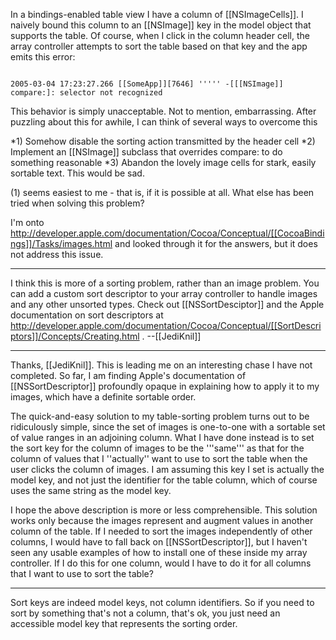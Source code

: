 

In a bindings-enabled table view I have a column of [[NSImageCells]]. I naively bound this column to an [[NSImage]] key in the model object that supports the table. Of course, when I click in the column header cell, the array controller attempts to sort the table based on that key and the app emits this error:

<code>
2005-03-04 17:23:27.266 [[SomeApp]][7646] ''''' -[[[NSImage]] compare:]: selector not recognized
</code>

This behavior is simply unacceptable. Not to mention, embarrassing.  After puzzling about this for awhile, I can think of several ways to overcome this


*1) Somehow disable the sorting action transmitted by the header cell
*2) Implement an [[NSImage]] subclass that overrides compare: to do something reasonable
*3) Abandon the lovely image cells for stark, easily sortable text. This would be sad.


(1) seems easiest to me - that is, if it is possible at all. What else has been tried when solving this problem?

I'm onto http://developer.apple.com/documentation/Cocoa/Conceptual/[[CocoaBindings]]/Tasks/images.html and looked through it for the answers, but it does not address this issue.

----

I think this is more of a sorting problem, rather than an image problem. You can add a custom sort descriptor to your array controller to handle images and any other unsorted types. Check out [[NSSortDesciptor]] and the Apple documentation on sort descriptors at http://developer.apple.com/documentation/Cocoa/Conceptual/[[SortDescriptors]]/Concepts/Creating.html . --[[JediKnil]]

----

Thanks, [[JediKnil]]. This is leading me on an interesting chase I have not completed. So far, I am finding Apple's documentation of [[NSSortDescriptor]] profoundly opaque in explaining how to apply it to my images, which have a definite sortable order.

The quick-and-easy solution to my table-sorting problem turns out to be ridiculously simple, since the set of images is one-to-one with a sortable set of value ranges in an adjoining column. What I have done instead is to set the sort key for the column of images to be the '''same''' as that for the column of values that I ''actually'' want to use to sort the table when the user clicks the column of images. I am assuming this key I set is actually the model key, and not just the identifier for the table column, which of course uses the same string as the model key.

I hope the above description is more or less comprehensible. This solution works only because the images represent and augment values in another column of the table. If I needed to sort the images independently of other columns, I would have to fall back on [[NSSortDescriptor]], but I haven't seen any usable examples of how to install one of these inside my array controller. If I do this for one column, would I have to do it for all columns that I want to use to sort the table?

----

Sort keys are indeed model keys, not column identifiers. So if you need to sort by something that's not a column, that's ok, you just need an accessible model key that represents the sorting order.